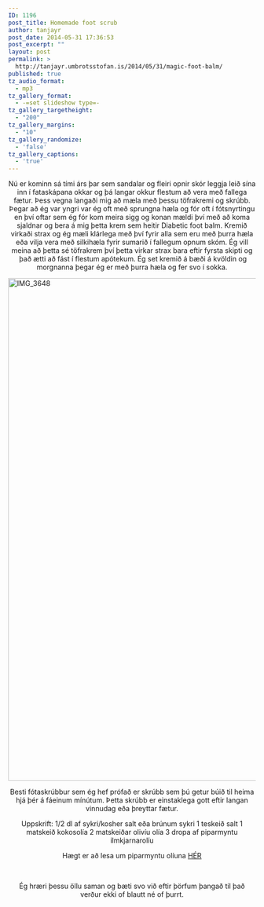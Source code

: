 ```yaml
---
ID: 1196
post_title: Homemade foot scrub
author: tanjayr
post_date: 2014-05-31 17:36:53
post_excerpt: ""
layout: post
permalink: >
  http://tanjayr.umbrotsstofan.is/2014/05/31/magic-foot-balm/
published: true
tz_audio_format:
  - mp3
tz_gallery_format:
  - -=set slideshow type=-
tz_gallery_targetheight:
  - "200"
tz_gallery_margins:
  - "10"
tz_gallery_randomize:
  - 'false'
tz_gallery_captions:
  - 'true'
---
```

<p style="text-align: center;">Nú er kominn sá tími árs þar sem sandalar og fleiri opnir skór leggja leið sína inn í fataskápana okkar og þá langar okkur flestum að vera með fallega fætur. Þess vegna langaði mig að mæla með þessu töfrakremi og skrúbb. Þegar að ég var yngri var ég oft með sprungna hæla og fór oft í fótsnyrtingu en því oftar sem ég fór kom meira sigg og konan mældi því með að koma sjaldnar og bera á mig þetta krem sem heitir Diabetic foot balm. Kremið virkaði strax og ég mæli klárlega með því fyrir alla sem eru með þurra hæla eða vilja vera með silkihæla fyrir sumarið í fallegum opnum skóm. Ég vill meina að þetta sé töfrakrem því þetta virkar strax bara eftir fyrsta skipti og  það ætti að fást í flestum apótekum. Ég set kremið á bæði á kvöldin og morgnanna þegar ég er með þurra hæla og fer svo í sokka.</p>
<!--more-->

<a href="http://www.tanjayr.com/wp-content/uploads/2014/05/IMG_3648.jpg"><img class="aligncenter size-large wp-image-1396" src="http://www.tanjayr.com/wp-content/uploads/2014/05/IMG_3648-682x1024.jpg" alt="IMG_3648" width="682" height="1024" /></a>
<p style="text-align: center;">Besti fótaskrúbbur sem ég hef prófað er skrúbb sem þú getur búið til heima hjá þér á fáeinum mínútum. Þetta skrúbb er einstaklega gott eftir langan vinnudag eða þreyttar fætur.</p>
<p style="text-align: center;">Uppskrift:
1/2 dl af sykri/kosher salt eða brúnum sykri
1 teskeið salt
1 matskeið kokosolía
2 matskeiðar olivíu olía
3 dropa af piparmyntu ilmkjarnarolíu</p>
<p style="text-align: center;">Hægt er að lesa um piparmyntu olíuna <a title="HÉR" href="http://www.annarosa.is/vorur/innihaldsefni/ilmoliur" target="_blank">HÉR</a></p>
&nbsp;
<p style="text-align: center;">Ég hræri þessu öllu saman og bæti svo við eftir þörfum þangað til það verður ekki of blautt né of þurrt.</p>
<p style="text-align: center;"></p>